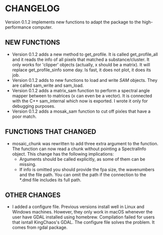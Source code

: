 # CHANGELOG

Version 0.1.2 implements new functions to adapt the package to the high-performance computer.

## NEW FUNCTIONS

+ Version 0.1.2 adds a new method to get\_profile. It is called get\_profile\_all and it reads the info of all pixels that matched a substance/cluster. It only works for 'clipper' objects (actually, x should be a matrix). It will replace get\_profile\_sinfo some day. Is fast, it does not plot, it does its job.
+ Version 0.1.2 adds to new functions to load and write *SAM* objects. They are called sam\_write and sam\_load.
+ Version 0.1.2 adds a matrix\_sam function to perform a spectral angle mapper between to matrices (x can even be a vector). It is connected with the C++ sam\_internal which now is exported. I wrote it only for debugging purposes.
+ Version 0.1.2 adds a mosak_sam function to cut off pixles that have a poor match.

## FUNCTIONS THAT CHANGED

+ mosaic\_chunk was rewritten to add three extra argument to the function. The function can now read a chunk without pointing a SpectralInfo object. This change has the following implications:
	+ Arguments should be called explicitly, as some of them can be missing.
	+ If info is omitted you should provide the fpa size, the wavenumbers and the file path. You can omit the path if the connection to the \*.dmd file includes its full path.

## OTHER CHANGES

+ I added a configure file. Previous versions install well in Linux and Windows machines. However, they only work in macOS whenever the user have GDAL installed using homebrew. Compilation failed for users that isntall KingChaos's GDAL. The configure file solves the problem. It comes from rgdal package.
